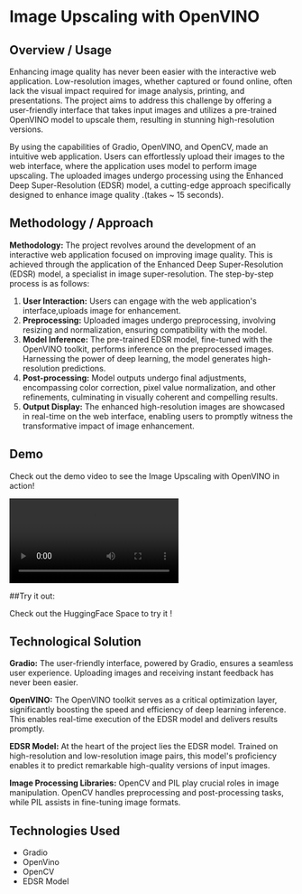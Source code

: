 # Image Upscaling with OpenVINO

## Overview / Usage

Enhancing image quality has never been easier with the interactive web application. Low-resolution images, whether captured or found online, often lack the visual impact required for image analysis, printing, and presentations. The project aims to address this challenge by offering a user-friendly interface that takes input images and utilizes a pre-trained OpenVINO model to upscale them, resulting in stunning high-resolution versions.

By using the capabilities of Gradio, OpenVINO, and OpenCV, made an intuitive web application. Users can effortlessly upload their images to the web interface, where the application uses model to perform image upscaling. The uploaded images undergo processing using the Enhanced Deep Super-Resolution (EDSR) model, a cutting-edge approach specifically designed to enhance image quality .(takes ~ 15 seconds).

## Methodology / Approach

**Methodology:** The project revolves around the development of an interactive web application focused on improving image quality. This is achieved through the application of the Enhanced Deep Super-Resolution (EDSR) model, a specialist in image super-resolution. The step-by-step process is as follows:

1. **User Interaction:** Users can engage with the web application's interface,uploads image for enhancement.
2. **Preprocessing:** Uploaded images undergo preprocessing, involving resizing and normalization, ensuring compatibility with the model.
3. **Model Inference:** The pre-trained EDSR model, fine-tuned with the OpenVINO toolkit, performs inference on the preprocessed images. Harnessing the power of deep learning, the model generates high-resolution predictions.
4. **Post-processing:** Model outputs undergo final adjustments, encompassing color correction, pixel value normalization, and other refinements, culminating in visually coherent and compelling results.
5. **Output Display:** The enhanced high-resolution images are showcased in real-time on the web interface, enabling users to promptly witness the transformative impact of image enhancement.

## Demo

Check out the demo video to see the Image Upscaling with OpenVINO in action!

![EDSR Demo](https://github.com/AghoraGuru/1API/blob/main/EDSR-Demo.mp4)

##Try it out:

Check out the HuggingFace Space to try it ! 

## Technological Solution

**Gradio:** The user-friendly interface, powered by Gradio, ensures a seamless user experience. Uploading images and receiving instant feedback has never been easier.

**OpenVINO:** The OpenVINO toolkit serves as a critical optimization layer, significantly boosting the speed and efficiency of deep learning inference. This enables real-time execution of the EDSR model and delivers results promptly.

**EDSR Model:** At the heart of the project lies the EDSR model. Trained on high-resolution and low-resolution image pairs, this model's proficiency enables it to predict remarkable high-quality versions of input images.

**Image Processing Libraries:** OpenCV and PIL play crucial roles in image manipulation. OpenCV handles preprocessing and post-processing tasks, while PIL assists in fine-tuning image formats.

## Technologies Used

- Gradio
- OpenVino
- OpenCV
- EDSR Model

